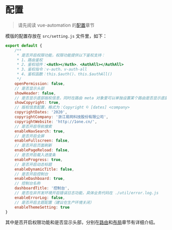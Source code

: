 # 配置

> 请先阅读 vue-automation 的[配置](https://eoner.gitee.io/vue-automation/#/configure)章节

模版的配置存放在 `src/setting.js` 文件里，如下：

```js
export default {
    /**
     * 是否开启权限功能，权限功能提供以下鉴权支持：
     * 1、路由鉴权
     * 2、鉴权组件：<Auth></Auth>、<AuthAll></AuthAll>
     * 3、鉴权指令：v-auth、v-auth-all
     * 4、鉴权函数：this.$auth()、this.$authAll()
     */
    openPermission: false,
    // 是否显示头部
    showHeader: false,
    // 是否显示底部版权信息，同时在路由 meta 对象里可以单独设置某个路由是否显示底部版权信息
    showCopyright: true,
    // 版权信息配置，格式为：Copyright © [dates] <company>
    copyrightDates: '2020',
    copyrightCompany: '浙江易网科技股份有限公司',
    copyrightWebsite: 'http://1one.cn/',
    // 是否开启导航搜索
    enableNavSearch: true,
    // 是否开启全屏
    enableFullscreen: false,
    // 是否开启页面刷新
    enablePageReload: false,
    // 是否开启载入进度条
    enableProgress: true,
    // 是否开启动态标题
    enableDynamicTitle: false,
    // 是否开启控制台
    enableDashboard: true,
    // 控制台名称
    dashboardTitle: '控制台',
    // 是否在非开发环境开启错误日志功能，具体业务代码在 ./util/error.log.js
    enableErrorLog: false,
    // 是否开启主题配置（建议在生产环境关闭）
    enableThemeSetting: true
}
```

其中是否开启权限功能和是否显示头部，分别在[路由](router)和[布局](layout)章节有详细介绍。
